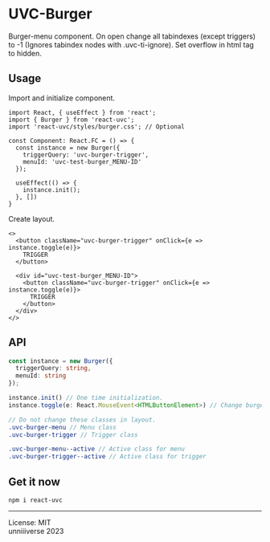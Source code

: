 # UVC-Burger
Burger-menu component. On open change all tabindexes (except triggers) to -1 (Ignores tabindex nodes with .uvc-ti-ignore). Set overflow in html tag to hidden.

## Usage
Import and initialize component.
```tsx
import React, { useEffect } from 'react';
import { Burger } from 'react-uvc';
import 'react-uvc/styles/burger.css'; // Optional

const Component: React.FC = () => {
  const instance = new Burger({
    triggerQuery: 'uvc-burger-trigger',
    menuId: 'uvc-test-burger_MENU-ID'
  });

  useEffect(() => {
    instance.init();
  }, [])
}
```

Create layout.
```tsx
<>
  <button className="uvc-burger-trigger" onClick={e => instance.toggle(e)}>
    TRIGGER
  </button>

  <div id="uvc-test-burger_MENU-ID">
    <button className="uvc-burger-trigger" onClick={e => instance.toggle(e)}>
      TRIGGER
    </button>
  </div>
</>
```

## API
```ts
const instance = new Burger({
  triggerQuery: string,
  menuId: string
});

instance.init() // One time initialization.
instance.toggle(e: React.MouseEvent<HTMLButtonElement>) // Change burger visibility.
```

```scss
// Do not change these classes in layout. 
.uvc-burger-menu // Menu class
.uvc-burger-trigger // Trigger class

.uvc-burger-menu--active // Active class for menu
.uvc-burger-trigger--active // Active class for trigger
```

## Get it now
```
npm i react-uvc
```

<hr>
License: MIT <br>
unniiiverse 2023